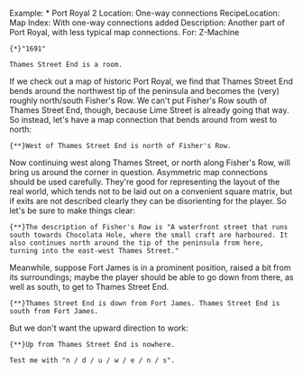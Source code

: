 Example: * Port Royal 2
Location: One-way connections
RecipeLocation: Map
Index: With one-way connections added
Description: Another part of Port Royal, with less typical map connections.
For: Z-Machine

  

``` inform7
{*}"1691"

Thames Street End is a room.
```

  
If we check out a map of historic Port Royal, we find that Thames Street End bends around the northwest tip of the peninsula and becomes the (very) roughly north/south Fisher's Row. We can't put Fisher's Row south of Thames Street End, though, because Lime Street is already going that way. So instead, let's have a map connection that bends around from west to north:

  

``` inform7
{**}West of Thames Street End is north of Fisher's Row.
```

  
Now continuing west along Thames Street, or north along Fisher's Row, will bring us around the corner in question. Asymmetric map connections should be used carefully. They're good for representing the layout of the real world, which tends not to be laid out on a convenient square matrix, but if exits are not described clearly they can be disorienting for the player. So let's be sure to make things clear:

  

``` inform7
{**}The description of Fisher's Row is "A waterfront street that runs south towards Chocolata Hole, where the small craft are harboured. It also continues north around the tip of the peninsula from here, turning into the east-west Thames Street."
```

  
Meanwhile, suppose Fort James is in a prominent position, raised a bit from its surroundings; maybe the player should be able to go down from there, as well as south, to get to Thames Street End.

  

``` inform7
{**}Thames Street End is down from Fort James. Thames Street End is south from Fort James.
```

  
But we don't want the upward direction to work:

  

``` inform7
{**}Up from Thames Street End is nowhere.

Test me with "n / d / u / w / e / n / s".
```

